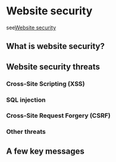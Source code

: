 # Website security

see[Website security](https://developer.mozilla.org/en-US/docs/Learn/Server-side/First_steps/Website_security)

## What is website security?

## Website security threats

### Cross-Site Scripting (XSS)

### SQL injection

### Cross-Site Request Forgery (CSRF)

### Other threats

## A few key messages